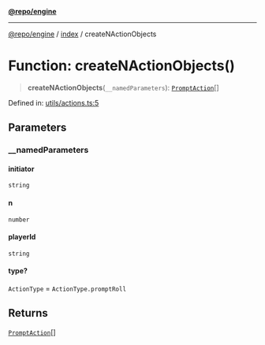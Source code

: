 [**@repo/engine**](../../README.md)

***

[@repo/engine](../../modules.md) / [index](../README.md) / createNActionObjects

# Function: createNActionObjects()

> **createNActionObjects**(`__namedParameters`): [`PromptAction`](../../actions/interfaces/PromptAction.md)[]

Defined in: [utils/actions.ts:5](https://github.com/alexqguo/drinking-board-game-v3/blob/4d22b64c10fe52dd249f199c98ce6054f1e8942d/packages/engine/src/utils/actions.ts#L5)

## Parameters

### \_\_namedParameters

#### initiator

`string`

#### n

`number`

#### playerId

`string`

#### type?

`ActionType` = `ActionType.promptRoll`

## Returns

[`PromptAction`](../../actions/interfaces/PromptAction.md)[]
